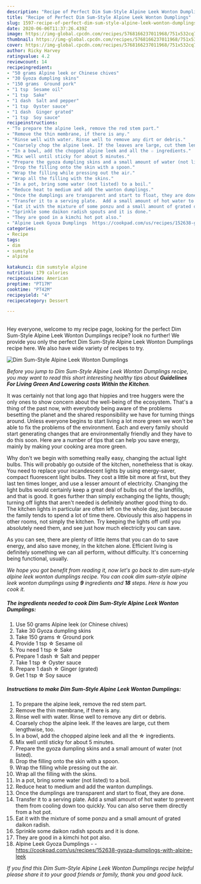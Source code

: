 ```yaml
---
description: "Recipe of Perfect Dim Sum-Style Alpine Leek Wonton Dumplings"
title: "Recipe of Perfect Dim Sum-Style Alpine Leek Wonton Dumplings"
slug: 1597-recipe-of-perfect-dim-sum-style-alpine-leek-wonton-dumplings
date: 2020-06-06T11:37:26.439Z
image: https://img-global.cpcdn.com/recipes/5768166237011968/751x532cq70/dim-sum-style-alpine-leek-wonton-dumplings-recipe-main-photo.jpg
thumbnail: https://img-global.cpcdn.com/recipes/5768166237011968/751x532cq70/dim-sum-style-alpine-leek-wonton-dumplings-recipe-main-photo.jpg
cover: https://img-global.cpcdn.com/recipes/5768166237011968/751x532cq70/dim-sum-style-alpine-leek-wonton-dumplings-recipe-main-photo.jpg
author: Ricky Harvey
ratingvalue: 4.2
reviewcount: 14
recipeingredient:
- "50 grams Alpine leek or Chinese chives"
- "30 Gyoza dumpling skins"
- "150 grams  Ground pork"
- "1 tsp  Sesame oil"
- "1 tsp  Sake"
- "1 dash  Salt and pepper"
- "1 tsp  Oyster sauce"
- "1 dash  Ginger grated"
- "1 tsp  Soy sauce"
recipeinstructions:
- "To prepare the alpine leek, remove the red stem part."
- "Remove the thin membrane, if there is any."
- "Rinse well with water. Rinse well to remove any dirt or debris."
- "Coarsely chop the alpine leek. If the leaves are large, cut them lengthwise, too."
- "In a bowl, add the chopped alpine leek and all the ☆ ingredients."
- "Mix well until sticky for about 5 minutes."
- "Prepare the gyoza dumpling skins and a small amount of water (not listed)."
- "Drop the filling onto the skin with a spoon."
- "Wrap the filling while pressing out the air."
- "Wrap all the filling with the skins."
- "In a pot, bring some water (not listed) to a boil."
- "Reduce heat to medium and add the wanton dumplings."
- "Once the dumplings are transparent and start to float, they are done."
- "Transfer it to a serving plate.  Add a small amount of hot water to prevent them from cooling down too quickly. You can also serve them directly from a hot pot."
- "Eat it with the mixture of some ponzu and a small amount of grated daikon radish."
- "Sprinkle some daikon radish spouts and it is done."
- "They are good in a kimchi hot pot also."
- "Alpine Leek Gyoza Dumplings  https://cookpad.com/us/recipes/152638-gyoza-dumplings-with-alpine-leek"
categories:
- Recipe
tags:
- dim
- sumstyle
- alpine

katakunci: dim sumstyle alpine 
nutrition: 179 calories
recipecuisine: American
preptime: "PT17M"
cooktime: "PT42M"
recipeyield: "4"
recipecategory: Dessert

---
```

<br>
Hey everyone, welcome to my recipe page, looking for the perfect Dim Sum-Style Alpine Leek Wonton Dumplings recipe? look no further! We provide you only the perfect Dim Sum-Style Alpine Leek Wonton Dumplings recipe here. We also have wide variety of recipes to try.
<br>


![Dim Sum-Style Alpine Leek Wonton Dumplings](https://img-global.cpcdn.com/recipes/5768166237011968/751x532cq70/dim-sum-style-alpine-leek-wonton-dumplings-recipe-main-photo.jpg)

<i>Before you jump to Dim Sum-Style Alpine Leek Wonton Dumplings recipe, you may want to read this short interesting healthy tips about 
<strong>Guidelines For Living Green And Lowering costs Within the Kitchen</strong>.</i>
</br>

It was certainly not that long ago that hippies and tree huggers were the only ones to show concern about the well-being of the ecosystem. That's a thing of the past now, with everybody being aware of the problems besetting the planet and the shared responsibility we have for turning things around. Unless everyone begins to start living a lot more green we won't be able to fix the problems of the environment. Each and every family should start generating changes that are environmentally friendly and they have to do this soon. Here are a number of tips that can help you save energy, mainly by making your cooking area more green.

Why don't we begin with something really easy, changing the actual light bulbs. This will probably go outside of the kitchen, nonetheless that is okay. You need to replace your incandescent lights by using energy-saver, compact fluorescent light bulbs. They cost a little bit more at first, but they last ten times longer, and use a lesser amount of electricity. Changing the light bulbs would certainly keep a great deal of bulbs out of the landfills, and that is good. It goes further than simply exchanging the lights, though; turning off lights that aren't needed is definitely another good thing to do. The kitchen lights in particular are often left on the whole day, just because the family tends to spend a lot of time there. Obviously this also happens in other rooms, not simply the kitchen. Try keeping the lights off until you absolutely need them, and see just how much electricity you can save.

As you can see, there are plenty of little items that you can do to save energy, and also save money, in the kitchen alone. Efficient living is definitely something we can all perform, without difficulty. It's concerning being functional, usually.


<i>We hope you got benefit from reading it, now let's go back to dim sum-style alpine leek wonton dumplings recipe. You can cook dim sum-style alpine leek wonton dumplings using <strong>9</strong> ingredients and <strong>18</strong> steps. Here is how you cook it.
</i>

##### The ingredients needed to cook Dim Sum-Style Alpine Leek Wonton Dumplings:

1. Use 50 grams Alpine leek (or Chinese chives)
1. Take 30 Gyoza dumpling skins
1. Take 150 grams ☆ Ground pork
1. Provide 1 tsp ☆ Sesame oil
1. You need 1 tsp ☆ Sake
1. Prepare 1 dash ☆ Salt and pepper
1. Take 1 tsp ☆ Oyster sauce
1. Prepare 1 dash ☆ Ginger (grated)
1. Get 1 tsp ☆ Soy sauce


##### Instructions to make Dim Sum-Style Alpine Leek Wonton Dumplings:

1. To prepare the alpine leek, remove the red stem part.
1. Remove the thin membrane, if there is any.
1. Rinse well with water. Rinse well to remove any dirt or debris.
1. Coarsely chop the alpine leek. If the leaves are large, cut them lengthwise, too.
1. In a bowl, add the chopped alpine leek and all the ☆ ingredients.
1. Mix well until sticky for about 5 minutes.
1. Prepare the gyoza dumpling skins and a small amount of water (not listed).
1. Drop the filling onto the skin with a spoon.
1. Wrap the filling while pressing out the air.
1. Wrap all the filling with the skins.
1. In a pot, bring some water (not listed) to a boil.
1. Reduce heat to medium and add the wanton dumplings.
1. Once the dumplings are transparent and start to float, they are done.
1. Transfer it to a serving plate.  Add a small amount of hot water to prevent them from cooling down too quickly. You can also serve them directly from a hot pot.
1. Eat it with the mixture of some ponzu and a small amount of grated daikon radish.
1. Sprinkle some daikon radish spouts and it is done.
1. They are good in a kimchi hot pot also.
1. Alpine Leek Gyoza Dumplings -  - https://cookpad.com/us/recipes/152638-gyoza-dumplings-with-alpine-leek


<i>If you find this Dim Sum-Style Alpine Leek Wonton Dumplings recipe helpful please share it to your good friends or family, thank you and good luck.</i>
